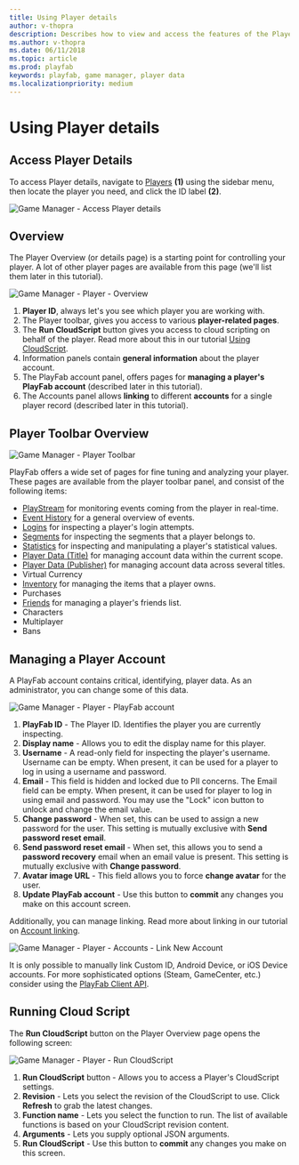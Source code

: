 ```yaml
---
title: Using Player details
author: v-thopra
description: Describes how to view and access the features of the Player details page in the PlayFab Game Manager.
ms.author: v-thopra
ms.date: 06/11/2018
ms.topic: article
ms.prod: playfab
keywords: playfab, game manager, player data
ms.localizationpriority: medium
---
```


# Using Player details

## Access Player Details

To access Player details, navigate to [Players](https://api.playfab.com/docs/tutorials/landing-players/overview) **(1)** using the sidebar menu, then locate the player you need, and click the ID label **(2)**.

![Game Manager - Access Player details](media/tutorials/game-manager-access-player-details.png)  

## Overview

The Player Overview (or details page) is a starting point for controlling your player. A lot of other player pages are available from this page (we'll list them later in this tutorial).

![Game Manager - Player - Overview](media/tutorials/game-manager-player-overview.png)  

1. **Player ID**, always let's you see which player you are working with.
2. The Player toolbar, gives you access to various **player-related pages**.
3. The **Run CloudScript** button gives you access to cloud scripting on behalf of the player. Read more about this in our tutorial [Using CloudScript](../../automation/cloudscript/using-cloudscript.md).
4. Information panels contain **general information** about the player account.
5. The PlayFab account panel, offers pages for **managing a player's PlayFab account** (described later in this tutorial).
6. The Accounts panel allows **linking** to different **accounts** for a single player record (described later in this tutorial).

## Player Toolbar Overview

![Game Manager - Player Toolbar](media/tutorials/game-manager-player-toolbar.png)  

PlayFab offers a wide set of pages for fine tuning and analyzing your player. These pages are available from the player toolbar panel, and consist of the following items:

- [PlayStream](https://api.playfab.com/docs/tutorials/landing-players/overview/%7Bentry:2666:url%7D) for monitoring events coming from the player in real-time.
- [Event History](https://api.playfab.com/docs/tutorials/landing-players/overview/%7Bentry:2672:url%7D) for a general overview of events.
- [Logins](https://api.playfab.com/docs/tutorials/landing-players/overview/player-details/logins) for inspecting a player's login attempts.
- [Segments](https://api.playfab.com/docs/tutorials/landing-players/overview/%7Bentry:2876:url%7D) for inspecting the segments that a player belongs to.
- [Statistics](https://api.playfab.com/docs/tutorials/landing-players/player-statistics) for inspecting and manipulating a player's statistical values.
- [Player Data (Title)](https://api.playfab.com/docs/tutorials/landing-content/using-title-data) for managing account data within the current scope.
- [Player Data (Publisher)](https://api.playfab.com/docs/tutorials/landing-players/publisher-data) for managing account data across several titles.
- Virtual Currency
- [Inventory](https://api.playfab.com/docs/tutorials/landing-players/inventory) for managing the items that a player owns.
- Purchases
- [Friends](https://api.playfab.com/docs/tutorials/landing-players/friends-lists) for managing a player's friends list.
- Characters
- Multiplayer
- Bans

## Managing a Player Account

A PlayFab account contains critical, identifying, player data. As an administrator, you can change some of this data.

![Game Manager - Player - PlayFab account](media/tutorials/game-manager-player-playfab-account.png)  

1. **PlayFab ID** - The Player ID. Identifies the player you are currently inspecting.
2. **Display name** - Allows you to edit the display name for this player.
3. **Username** - A read-only field for inspecting the player's username. Username can be empty. When present, it can be used for a player to log in using a username and password.
4. **Email** - This field is hidden and locked due to PII concerns. The Email field can be empty. When present, it can be used for player to log in using email and password. You may use the "Lock" icon button to unlock and change the email value.  
5. **Change password** - When set, this can be used to assign a new password for the user. This setting is mutually exclusive with **Send password reset email**.
6. **Send password reset email** - When set, this allows you to send a **password recovery** email when an email value is present. This setting is mutually exclusive with **Change password**.
7. **Avatar image URL** - This field allows you to force **change avatar** for the user.
8. **Update PlayFab account** - Use this button to **commit** any changes you make on this account screen.

Additionally, you can manage linking. Read more about linking in our tutorial on [Account linking](../../authentication/linking-unlinking/account-linking.md).

![Game Manager - Player - Accounts - Link New Account](media/tutorials/game-manager-player-link-new-account.png)  

It is only possible to manually link Custom ID, Android Device, or iOS Device accounts. For more sophisticated options (Steam, GameCenter, etc.) consider using the  [PlayFab Client API](https://api.playfab.com/documentation/client).

## Running Cloud Script

The **Run CloudScript** button on the Player Overview page opens the following screen:

![Game Manager - Player - Run CloudScript](media/tutorials/game-manager-player-run-cloudscript.png)  

1. **Run CloudScript** button - Allows you to access a Player's CloudScript settings.
2. **Revision** - Lets you select the revision of the CloudScript to use. Click **Refresh** to grab the latest changes.
3. **Function name** - Lets you select the function to run. The list of available functions is based on your CloudScript revision content.
4. **Arguments** - Lets you supply optional JSON arguments.
5. **Run CloudScript** - Use this button to **commit** any changes you make on this screen.